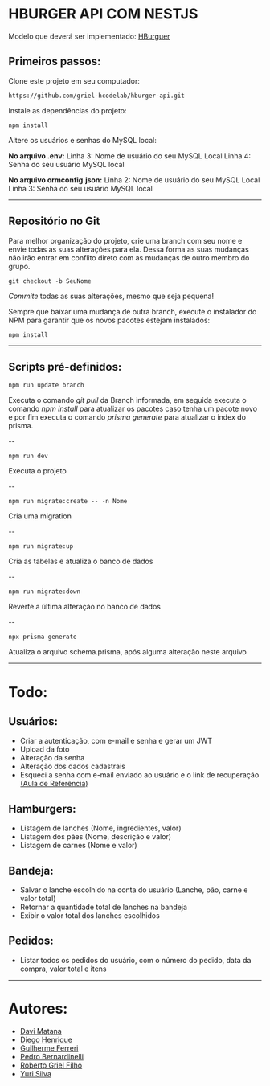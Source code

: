 # HBURGER API COM NESTJS

Modelo que deverá ser implementado: [HBurguer](https://hburger-9a4f7.web.app/)

## Primeiros passos:

Clone este projeto em seu computador:

    https://github.com/griel-hcodelab/hburger-api.git

Instale as dependências do projeto:

    npm install

Altere os usuários e senhas do MySQL local:

**No arquivo .env:**
Linha 3: Nome de usuário do seu MySQL Local
Linha 4: Senha do seu usuário MySQL local

**No arquivo ormconfig.json:**
Linha 2: Nome de usuário do seu MySQL Local
Linha 3: Senha do seu usuário MySQL local

---

## Repositório no Git

Para melhor organização do projeto, crie uma branch com seu nome e envie todas as suas alterações para ela. Dessa forma as suas mudanças não irão entrar em conflito direto com as mudanças de outro membro do grupo.

    git checkout -b SeuNome

*Commite* todas as suas alterações, mesmo que seja pequena!

Sempre que baixar uma mudança de outra branch, execute o instalador do NPM para garantir que os novos pacotes estejam instalados:

    npm install

---

## Scripts pré-definidos:

    npm run update branch
Executa o comando *git pull* da Branch informada, em seguida executa o comando *npm install* para atualizar os pacotes caso tenha um pacote novo e por fim executa o comando *prisma generate* para atualizar o index do prisma.
 
--

    npm run dev
Executa o projeto
 
--

    npm run migrate:create -- -n Nome
Cria uma migration

--

    npm run migrate:up
Cria as tabelas e atualiza o banco de dados

--

    npm run migrate:down
Reverte a última alteração no banco de dados

--

    npx prisma generate

Atualiza o arquivo schema.prisma, após alguma alteração neste arquivo

---

# Todo:

## Usuários:
- Criar a autenticação, com e-mail e senha e gerar um JWT
- Upload da foto 
- Alteração da senha
- Alteração dos dados cadastrais
- Esqueci a senha com e-mail enviado ao usuário e o link de recuperação [(Aula de Referência)](https://www.youtube.com/watch?v=KC0ZuLhBPf4&list=PL7mik6do621Nl3qx9IOsEf2xtfw3Ym7i5&index=42)

## Hamburgers:
- Listagem de lanches (Nome, ingredientes, valor)
- Listagem dos pães (Nome, descrição e valor)
- Listagem de carnes (Nome e valor)

## Bandeja:
- Salvar o lanche escolhido na conta do usuário (Lanche, pão, carne e valor total)
- Retornar a quantidade total de lanches na bandeja
- Exibir o valor total dos lanches escolhidos

## Pedidos:
- Listar todos os pedidos do usuário, com o número do pedido, data da compra, valor total e itens

---

# Autores:

- [Davi Matana](https://github.com/matananh)
- [Diego Henrique](https://github.com/DiegoReports)
- [Guilherme Ferreri](https://github.com/Guilherme-Ferreti)
- [Pedro Bernardinelli](https://github.com/PBernardinelli)
- [Roberto Griel Filho](https://github.com/robertogriel)
- [Yuri Silva](https://github.com/yurikgs)